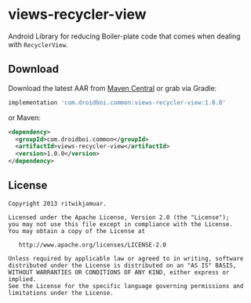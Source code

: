 views-recycler-view
=======

Android Library for reducing Boiler-plate code that comes when dealing with `RecyclerView`.

Download
--------

Download the latest AAR from [Maven Central][2] or grab via Gradle:
```groovy
implementation 'com.droidboi.common:views-recycler-view:1.0.0'
```
or Maven:
```xml
<dependency>
  <groupId>com.droidboi.common</groupId>
  <artifactId>views-recycler-view</artifactId>
  <version>1.0.0</version>
</dependency>
```

License
--------

    Copyright 2013 ritwikjamuar.

    Licensed under the Apache License, Version 2.0 (the "License");
    you may not use this file except in compliance with the License.
    You may obtain a copy of the License at

       http://www.apache.org/licenses/LICENSE-2.0

    Unless required by applicable law or agreed to in writing, software
    distributed under the License is distributed on an "AS IS" BASIS,
    WITHOUT WARRANTIES OR CONDITIONS OF ANY KIND, either express or implied.
    See the License for the specific language governing permissions and
    limitations under the License.


 [1]: http://square.github.io/picasso/
 [2]: https://search.maven.org/search?q=g:com.squareup.picasso%20AND%20a:picasso
 [snap]: https://oss.sonatype.org/content/repositories/snapshots/
